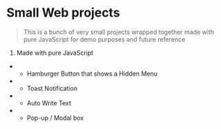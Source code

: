 # Small Web projects

> This is a bunch of very small projects wrapped together made with pure JavaScript for demo purposes and future reference

1. Made with pure JavaScript

- - Hamburger Button that shows a Hidden Menu
- - Toast Notification
- - Auto Write Text
- - Pop-up / Modal box
